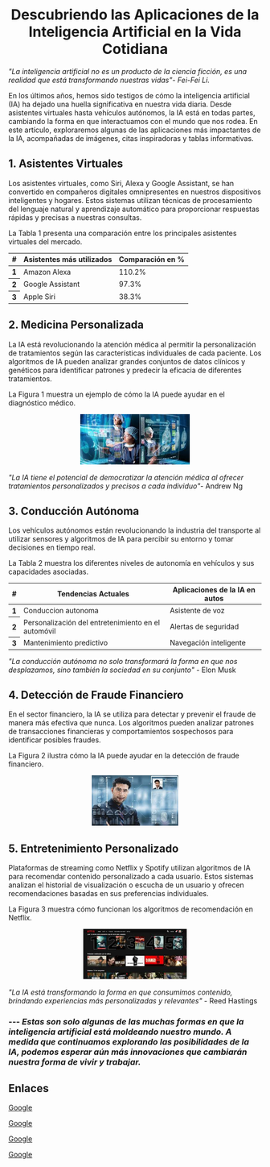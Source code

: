 <h1 align="center">Descubriendo las Aplicaciones de la Inteligencia Artificial en la Vida Cotidiana</h1>

*"La inteligencia artificial no es un producto de la ciencia ficción, es una realidad que está transformando nuestras vidas"- Fei-Fei Li.* 

En los últimos años, hemos sido testigos de cómo la inteligencia artificial (IA) ha dejado una huella significativa en nuestra vida diaria. Desde asistentes virtuales hasta vehículos autónomos, la IA está en todas partes, cambiando la forma en que interactuamos con el mundo que nos rodea. En este artículo, exploraremos algunas de las aplicaciones más impactantes de la IA, acompañadas de imágenes, citas inspiradoras y tablas informativas.

## 1. Asistentes Virtuales 
 
Los asistentes virtuales, como Siri, Alexa y Google Assistant, se han convertido en compañeros digitales omnipresentes en nuestros dispositivos inteligentes y hogares. Estos sistemas utilizan técnicas de procesamiento del lenguaje natural y aprendizaje automático para proporcionar respuestas rápidas y precisas a nuestras consultas.

La Tabla 1 presenta una comparación entre los principales asistentes virtuales del mercado.
<table class="table"align="center"> 
  <thead>
    <tr>
     <th scope="col">#</th>
      <th scope="col">Asistentes más utilizados</th>
      <th scope="col">Comparación en %</th>
      </th>
  </thead>
  <tbody>
    <tr>
      <th scope="row">1</th>
      <td>Amazon Alexa</td>
      <td>110.2%</td>   
    </tr>
    <tr>
      <th scope="row">2</th>
      <td>Google Assistant</td>
      <td>97.3%</td>
    </tr>
    <tr>
      <th scope="row">3</th>
      <td>Apple Siri</td>
      <td>38.3%</td>
    </tr>
  </tbody>
</table>

## 2. Medicina Personalizada 

La IA está revolucionando la atención médica al permitir la personalización de tratamientos según las características individuales de cada paciente. Los algoritmos de IA pueden analizar grandes conjuntos de datos clínicos y genéticos para identificar patrones y predecir la eficacia de diferentes tratamientos.

La Figura 1 muestra un ejemplo de cómo la IA puede ayudar en el diagnóstico médico.

<p align="center">
<img src="./medical.jpeg" height="100">
</p> 


*"La IA tiene el potencial de democratizar la atención médica al ofrecer tratamientos personalizados y precisos a cada individuo"*- Andrew Ng

## 3. Conducción Autónoma

Los vehículos autónomos están revolucionando la industria del transporte al utilizar sensores y algoritmos de IA para percibir su entorno y tomar decisiones en tiempo real. 

La Tabla 2 muestra los diferentes niveles de autonomía en vehículos y sus capacidades asociadas.

<table class="table"align="center"> 
  <thead>
    <tr>
     <th scope="col">#</th>
      <th scope="col">Tendencias Actuales</th>
      <th scope="col">Aplicaciones de la IA en autos</th>
      </th>
  </thead>
  <tbody>
    <tr>
      <th scope="row">1</th>
      <td>Conduccion autonoma</td>
      <td>Asistente de voz</td>   
    </tr>
    <tr>
      <th scope="row">2</th>
      <td>Personalización del entretenimiento en el automóvil</td>
      <td>Alertas de seguridad</td>
    </tr>
    <tr>
      <th scope="row">3</th>
      <td>Mantenimiento predictivo</td>
      <td>Navegación inteligente</td>
    </tr>
  </tbody>
</table>

*"La conducción autónoma no solo transformará la forma en que nos desplazamos, sino también la sociedad en su conjunto"* - Elon Musk

## 4. Detección de Fraude Financiero

En el sector financiero, la IA se utiliza para detectar y prevenir el fraude de manera más efectiva que nunca. Los algoritmos pueden analizar patrones de transacciones financieras y comportamientos sospechosos para identificar posibles fraudes.

La Figura 2 ilustra cómo la IA puede ayudar en la detección de fraude financiero.

<p align="center">
<img src="./identidad.jpeg" height="100">
</p> 

## 5. Entretenimiento Personalizado

Plataformas de streaming como Netflix y Spotify utilizan algoritmos de IA para recomendar contenido personalizado a cada usuario. Estos sistemas analizan el historial de visualización o escucha de un usuario y ofrecen recomendaciones basadas en sus preferencias individuales. 

La Figura 3 muestra cómo funcionan los algoritmos de recomendación en Netflix.

<p align="center">
<img src="./netflix.jpeg" height="100">
</p> 

*"La IA está transformando la forma en que consumimos contenido, brindando experiencias más personalizadas y relevantes"* - Reed Hastings


### --- *Estas son solo algunas de las muchas formas en que la inteligencia artificial está moldeando nuestro mundo. A medida que continuamos explorando las posibilidades de la IA, podemos esperar aún más innovaciones que cambiarán nuestra forma de vivir y trabajar.*

## Enlaces
[Google](https://www.larepublica.co/internet-economy/los-asistentes-virtuales-que-usan-inteligencia-artificial-disponibles-en-el-mercado-3694472)

[Google](https://peru21.pe/cheka/tecnologia/inteligencia-artificial-ya-supera-a-medicos-en-el-diagnostico-de-cancer-cancer-salud-ia-diagnostico-noticia/)

[Google](https://thelogisticsworld.com/tecnologia/tendencias-en-inteligencia-artificial-para-el-sector-automotriz/)

[Google](https://www.embat.io/blog/como-la-inteligencia-artificial-permite-evitar-fraudes-financieros#:~:text=La%20IA%20desempe%C3%B1a%20un%20papel,tomar%20decisiones%20en%20tiempo%20real.)






